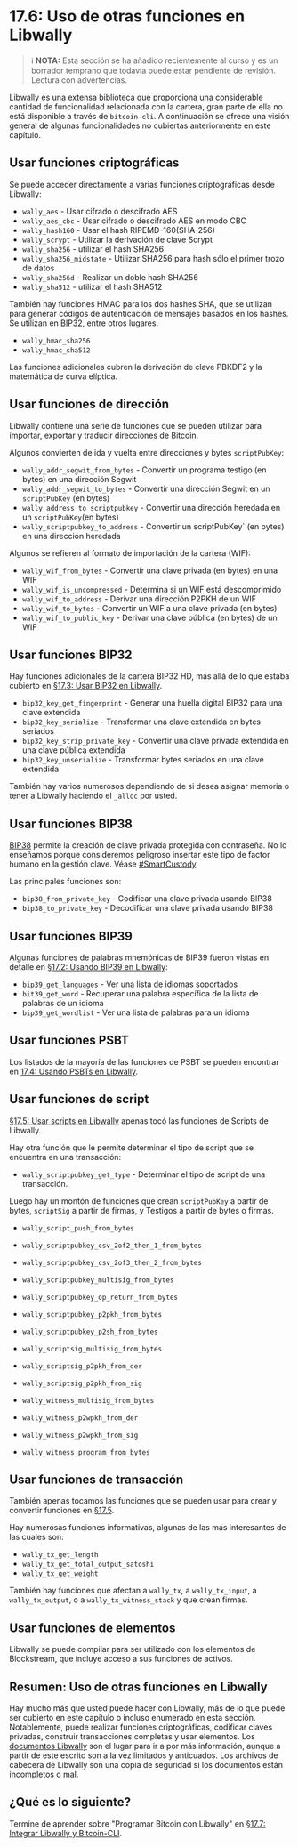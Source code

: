 # 17.6: Uso de otras funciones en Libwally

> :information_source: **NOTA:** Esta sección se ha añadido recientemente al curso y es un borrador temprano que todavía puede estar pendiente de revisión. Lectura con advertencias.

Libwally es una extensa biblioteca que proporciona una considerable cantidad de funcionalidad relacionada con la cartera, gran parte de ella no está disponible a través de `bitcoin-cli`. A continuación se ofrece una visión general de algunas funcionalidades no cubiertas anteriormente en este capítulo.

## Usar funciones criptográficas

Se puede acceder directamente a varias funciones criptográficas desde Libwally:

   * `wally_aes` - Usar cifrado o descifrado AES
   * `wally_aes_cbc` - Usar cifrado o descifrado AES en modo CBC
   * `wally_hash160` - Usar el hash RIPEMD-160(SHA-256)
   * `wally_scrypt` - Utilizar la derivación de clave Scrypt
   * `wally_sha256` - utilizar el hash SHA256
   * `wally_sha256_midstate` - Utilizar SHA256 para hash sólo el primer trozo de datos
   * `wally_sha256d` - Realizar un doble hash SHA256
   * `wally_sha512` - utilizar el hash SHA512

También hay funciones HMAC para los dos hashes SHA, que se utilizan para generar códigos de autenticación de mensajes basados en los hashes. Se utilizan en [BIP32](https://en.bitcoin.it/wiki/BIP_0032), entre otros lugares.

   * `wally_hmac_sha256`
   * `wally_hmac_sha512`

Las funciones adicionales cubren la derivación de clave PBKDF2 y la matemática de curva elíptica.

## Usar funciones de dirección

Libwally contiene una serie de funciones que se pueden utilizar para importar, exportar y traducir direcciones de Bitcoin.

Algunos convierten de ida y vuelta entre direcciones y bytes `scriptPubKey`:

   * `wally_addr_segwit_from_bytes` - Convertir un programa testigo (en bytes) en una dirección Segwit
   * `wally_addr_segwit_to_bytes` - Convertir una dirección Segwit en un `scriptPubKey` (en bytes)
   * `wally_address_to_scriptpubkey` - Convertir una dirección heredada en un `scriptPubKey`(en bytes)
   * `wally_scriptpubkey_to_address` - Convertir un scriptPubKey` (en bytes) en una dirección heredada

Algunos se refieren al formato de importación de la cartera (WIF):

   * `wally_wif_from_bytes` - Convertir una clave privada (en bytes) en una WIF
   * `wally_wif_is_uncompressed` - Determina si un WIF está descomprimido
   * `wally_wif_to_address` - Derivar una dirección P2PKH de un WIF
   * `wally_wif_to_bytes` - Convertir un WIF a una clave privada (en bytes)
   * `wally_wif_to_public_key` - Derivar una clave pública (en bytes) de un WIF

## Usar funciones BIP32

Hay funciones adicionales de la cartera BIP32 HD, más allá de lo que estaba cubierto en [§17.3: Usar BIP32 en Libwally](17_3_Usando_BIP32_en_Libwally.md).

   * `bip32_key_get_fingerprint` - Generar una huella digital BIP32 para una clave extendida
   * `bip32_key_serialize` - Transformar una clave extendida en bytes seriados
   * `bip32_key_strip_private_key` - Convertir una clave privada extendida en una clave pública extendida
   * `bip32_key_unserialize` - Transformar bytes seriados en una clave extendida

También hay varios numerosos dependiendo de si desea asignar memoria o tener a Libwally haciendo el `_alloc` por usted.

## Usar funciones BIP38

[BIP38](https://github.com/bitcoin/bips/blob/master/bip-0038.mediawiki) permite la creación de clave privada protegida con contraseña. No lo enseñamos porque consideremos peligroso insertar este tipo de factor humano en la gestión clave. Véase [#SmartCustody](https://www.smartcustody.com/index.html).

Las principales funciones son:
   * `bip38_from_private_key` - Codificar una clave privada usando BIP38
   * `bip38_to_private_key` - Decodificar una clave privada usando BIP38

## Usar funciones BIP39

Algunas funciones de palabras mnemónicas de BIP39 fueron vistas en detalle en [§17.2: Usando BIP39 en Libwally](17_2_Usando_BIP39_en_Libwally.md):

   * `bip39_get_languages` - Ver una lista de idiomas soportados
   * `bit39_get_word` - Recuperar una palabra específica de la lista de palabras de un idioma
   * `bip39_get_wordlist` - Ver una lista de palabras para un idioma

## Usar funciones PSBT

Los listados de la mayoría de las funciones de PSBT se pueden encontrar en [17.4: Usando PSBTs en Libwally](17_4_Usando_PSBTs_en_Libwally.md).

## Usar funciones de script

[§17.5: Usar scripts en Libwally](17_5_Usando_Scripts_en_Libwally.md) apenas tocó las funciones de Scripts de Libwally.

Hay otra función que le permite determinar el tipo de script que se encuentra en una transacción:

   * `wally_scriptpubkey_get_type` - Determinar el tipo de script de una transacción.

Luego hay un montón de funciones que crean `scriptPubKey` a partir de bytes, `scriptSig` a partir de firmas, y Testigos a partir de bytes o firmas.

   * `wally_script_push_from_bytes`
   * `wally_scriptpubkey_csv_2of2_then_1_from_bytes`
   * `wally_scriptpubkey_csv_2of3_then_2_from_bytes`
   * `wally_scriptpubkey_multisig_from_bytes`
   * `wally_scriptpubkey_op_return_from_bytes`
   * `wally_scriptpubkey_p2pkh_from_bytes`
   * `wally_scriptpubkey_p2sh_from_bytes`
   * `wally_scriptsig_multisig_from_bytes`
   * `wally_scriptsig_p2pkh_from_der`

   * `wally_scriptsig_p2pkh_from_sig`
   * `wally_witness_multisig_from_bytes`
   * `wally_witness_p2wpkh_from_der`
   * `wally_witness_p2wpkh_from_sig`
   * `wally_witness_program_from_bytes`

## Usar funciones de transacción

También apenas tocamos las funciones que se pueden usar para crear y convertir funciones en [§17.5](17_5_Usando_Scripts_en_Libwally.md).

Hay numerosas funciones informativas, algunas de las más interesantes de las cuales son:

   * `wally_tx_get_length`
   * `wally_tx_get_total_output_satoshi`
   * `wally_tx_get_weight`
   
También hay funciones que afectan a `wally_tx`, a `wally_tx_input`, a `wally_tx_output`, o a `wally_tx_witness_stack` y que crean firmas.
## Usar funciones de elementos

Libwally se puede compilar para ser utilizado con los elementos de Blockstream, que incluye acceso a sus funciones de activos.

## Resumen: Uso de otras funciones en Libwally

Hay mucho más que usted puede hacer con Libwally, más de lo que puede ser cubierto en este capítulo o incluso enumerado en esta sección. Notablemente, puede realizar funciones criptográficas, codificar claves privadas, construir transacciones completas y usar elementos. Los [documentos Libwally](https://wally.readthedocs.io/en/latest/) son el lugar para ir a por más información, aunque a partir de este escrito son a la vez limitados y anticuados. Los archivos de cabecera de Libwally son una copia de seguridad si los documentos están incompletos o mal.

## ¿Qué es lo siguiente?

Termine de aprender sobre "Programar Bitcoin con Libwally" en [§17.7: Integrar Libwally y Bitcoin-CLI](17_7_Integrando_Libwally_y_Bitcoin-CLI.md).
